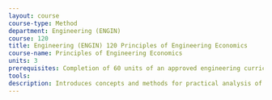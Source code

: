 ```yaml
---
layout: course 
course-type: Method
department: Engineering (ENGIN)
course: 120
title: Engineering (ENGIN) 120 Principles of Engineering Economics
course-name: Principles of Engineering Economics
units: 3
prerequisites: Completion of 60 units of an approved engineering curriculum
tools: 
description: Introduces concepts and methods for practical analysis of data from ecology and related disciplines. Topics include data summaries, distributions, and probability; comparison of data groups using t-tests and analysis of variance; comparison of multi-factor groups using analysis of variance; evaluation of continuous relationships between variables using regression and correlation; and a glimpse at more advanced topics. In computer laboratories, students put concepts into practice and interpret results.
---
```

